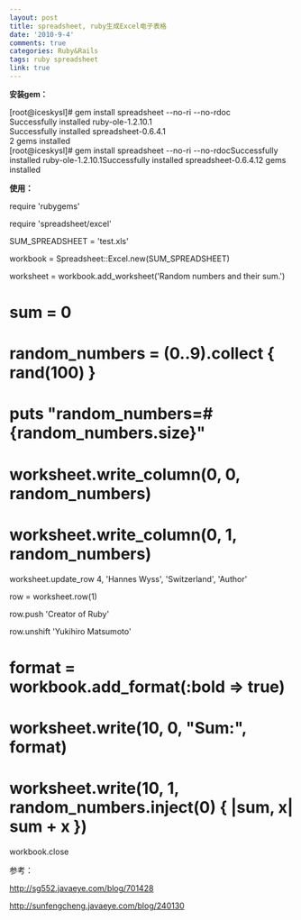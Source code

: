 ```yaml
---
layout: post
title: spreadsheet, ruby生成Excel电子表格
date: '2010-9-4'
comments: true
categories: Ruby&Rails
tags: ruby spreadsheet
link: true
---
```

<span style="font-size: 13.2px;"><strong>安装gem：</strong></span>
<div>[root@iceskysl]# gem install spreadsheet --no-ri --no-rdoc</div>
<div id="_mcePaste">Successfully installed ruby-ole-1.2.10.1</div>
<div id="_mcePaste">Successfully installed spreadsheet-0.6.4.1</div>
<div id="_mcePaste">2 gems installed</div>
[root@iceskysl]# gem install spreadsheet --no-ri --no-rdocSuccessfully installed ruby-ole-1.2.10.1Successfully installed spreadsheet-0.6.4.12 gems installed

<strong>使用：</strong>

require 'rubygems'

require 'spreadsheet/excel'

SUM_SPREADSHEET = 'test.xls'

workbook = Spreadsheet::Excel.new(SUM_SPREADSHEET)

worksheet = workbook.add_worksheet('Random numbers and their sum.')

# sum = 0

# random_numbers = (0..9).collect { rand(100) }

#

# puts "random_numbers=#{random_numbers.size}"

# worksheet.write_column(0, 0, random_numbers)

# worksheet.write_column(0, 1, random_numbers)

worksheet.update_row 4, 'Hannes Wyss', 'Switzerland', 'Author'

row = worksheet.row(1)

row.push 'Creator of Ruby'

row.unshift 'Yukihiro Matsumoto'

# format = workbook.add_format(:bold =&gt; true)

# worksheet.write(10, 0, "Sum:", format)

# worksheet.write(10, 1, random_numbers.inject(0) { |sum, x| sum + x })

workbook.close

参考：

http://sg552.javaeye.com/blog/701428

http://sunfengcheng.javaeye.com/blog/240130
